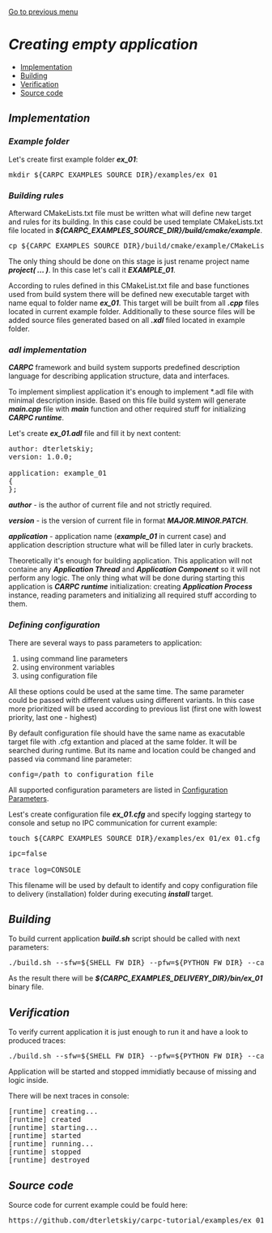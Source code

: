 [Go to previous menu](./development.md#development)

# ***Creating empty application***

   - [Implementation](#implementation)
   - [Building](#building)
   - [Verification](#verification)
   - [Source code](#source-code)



## ***Implementation***

### ***Example folder***

Let's create first example folder ***ex_01***:

<pre>
mkdir ${CARPC_EXAMPLES_SOURCE_DIR}/examples/ex_01
</pre>

### ***Building rules***

Afterward CMakeLists.txt file must be written what will define new target and rules for its building. In this case could be used template CMakeLists.txt file located in ***${CARPC_EXAMPLES_SOURCE_DIR}/build/cmake/example***.

<pre>
cp ${CARPC_EXAMPLES_SOURCE_DIR}/build/cmake/example/CMakeLists.txt ${CARPC_EXAMPLES_SOURCE_DIR}/examples/ex_01
</pre>

The only thing should be done on this stage is just rename project name ***project( ... )***. In this case let's call it ***EXAMPLE_01***.

According to rules defined in this CMakeList.txt file and base functiones used from build system there will be defined new executable target with name equal to folder name ***ex_01***. This target will be built from all ***.cpp*** files located in current example folder. Additionally to these source files will be added source files generated based on all ***.xdl*** filed located in example folder.

### ***adl implementation***

***CARPC*** framework and build system supports predefined description language for describing application structure, data and interfaces.

To implement simpliest application it's enough to implement *.adl file with minimal description inside. Based on this file build system will generate ***main.cpp*** file with ***main*** function and other required stuff for initializing ***CARPC runtime***.

Let's create ***ex_01.adl*** file and fill it by next content:

<pre>
author: dterletskiy;
version: 1.0.0;

application: example_01
{
};
</pre>

***author*** - is the author of current file and not strictly required.

***version*** - is the version of current file in format ***MAJOR.MINOR.PATCH***.

***application*** - application name (***example_01*** in current case) and application description structure what will be filled later in curly brackets.

Theoretically it's enough for building application. This application will not containe any ***Application Thread*** and ***Application Component*** so it will not perform any logic. The only thing what will be done during starting this application is ***CARPC runtime*** initialization: creating ***Application Process*** instance, reading parameters and initializing all required stuff according to them.

### ***Defining configuration***

There are several ways to pass parameters to application:
   1. using command line parameters
   2. using environment variables
   3. using configuration file

All these options could be used at the same time. The same parameter could be passed with different values using different variants. In this case more prioritized will be used according to previous list (first one with lowest priority, last one - highest)

By default configuration file should have the same name as exacutable target file with .cfg extantion and placed at the same folder. It will be searched during runtime. But its name and location could be changed and passed via command line parameter:

<pre>
config=/path_to_configuration_file
</pre>

All supported configuration parameters are listed in [Configuration Parameters](./configuration_parameters.md#configuration-parameters).

Lest's create configuration file ***ex_01.cfg*** and specify logging startegy to console and setup no IPC communication for current example:

<pre>
touch ${CARPC_EXAMPLES_SOURCE_DIR}/examples/ex_01/ex_01.cfg
</pre>

<pre>
ipc=false

trace_log=CONSOLE
</pre>

This filename will be used by default to identify and copy configuration file to delivery (installation) folder during executing ***install*** target.



## ***Building***

To build current application ***build.sh*** script should be called with next parameters:

<pre>
./build.sh --sfw=${SHELL_FW_DIR} --pfw=${PYTHON_FW_DIR} --carpc=${CARPC_DELIVERY_DIR} --arch=x86_64 --os=linux --action=clean_build
</pre>

As the result there will be ***${CARPC_EXAMPLES_DELIVERY_DIR}/bin/ex_01*** binary file.



## ***Verification***

To verify current application it is just enough to run it and have a look to produced traces:

<pre>
./build.sh --sfw=${SHELL_FW_DIR} --pfw=${PYTHON_FW_DIR} --carpc=${CARPC_DELIVERY_DIR} --arch=x86_64 --os=linux --action=start --target=ex_01
</pre>

Application will be started and stopped immidiatly because of missing and logic inside.

There will be next traces in console:

<pre>
[runtime] creating...
[runtime] created
[runtime] starting...
[runtime] started
[runtime] running...
[runtime] stopped
[runtime] destroyed
</pre>



## ***Source code***

Source code for current example could be fould here:

<pre>
https://github.com/dterletskiy/carpc-tutorial/examples/ex_01/
</pre>
